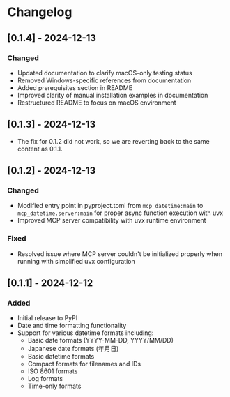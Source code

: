 # Changelog

## [0.1.4] - 2024-12-13
### Changed
- Updated documentation to clarify macOS-only testing status
- Removed Windows-specific references from documentation
- Added prerequisites section in README
- Improved clarity of manual installation examples in documentation
- Restructured README to focus on macOS environment

## [0.1.3] - 2024-12-13
- The fix for 0.1.2 did not work, so we are reverting back to the same content as 0.1.1.

## [0.1.2] - 2024-12-13
### Changed
- Modified entry point in pyproject.toml from `mcp_datetime:main` to `mcp_datetime.server:main` for proper async function execution with uvx
- Improved MCP server compatibility with uvx runtime environment
### Fixed
- Resolved issue where MCP server couldn't be initialized properly when running with simplified uvx configuration

## [0.1.1] - 2024-12-12
### Added
- Initial release to PyPI
- Date and time formatting functionality
- Support for various datetime formats including:
  - Basic date formats (YYYY-MM-DD, YYYY/MM/DD)
  - Japanese date formats (年月日)
  - Basic datetime formats
  - Compact formats for filenames and IDs
  - ISO 8601 formats
  - Log formats
  - Time-only formats

